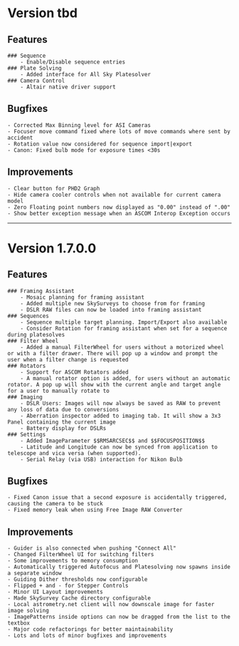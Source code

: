 # Version tbd

## Features

    ### Sequence
        - Enable/Disable sequence entries
    ### Plate Solving
        - Added interface for All Sky Platesolver
    ### Camera Control
        - Altair native driver support


## Bugfixes

    - Corrected Max Binning level for ASI Cameras
    - Focuser move command fixed where lots of move commands where sent by accident
    - Rotation value now considered for sequence import|export
    - Canon: Fixed bulb mode for exposure times <30s

## Improvements

    - Clear button for PHD2 Graph
    - Hide camera cooler controls when not available for current camera model
    - Zero Floating point numbers now displayed as "0.00" instead of ".00"
    - Show better exception message when an ASCOM Interop Exception occurs

___

# Version 1.7.0.0

## Features

    ### Framing Assistant
        - Mosaic planning for framing assistant
        - Added multiple new SkySurveys to choose from for framing
        - DSLR RAW files can now be loaded into framing assistant
    ### Sequences
        - Sequence multiple target planning. Import/Export also available 
        - Consider Rotation for framing assistant when set for a sequence during platesolves
    ### Filter Wheel
        - Added a manual FilterWheel for users without a motorized wheel or with a filter drawer. There will pop up a window and prompt the user when a filter change is requested    
    ### Rotators
        - Support for ASCOM Rotators added
        - A manual rotator option is added, for users without an automatic rotator. A pop up will show with the current angle and target angle for a user to manually rotate to
    ### Imaging
        - DSLR Users: Images will now always be saved as RAW to prevent any loss of data due to conversions
        - Aberration inspector added to imaging tab. It will show a 3x3 Panel containing the current image
        - Battery display for DSLRs
    ### Settings
        - Added ImageParameter $$RMSARCSEC$$ and $$FOCUSPOSITION$$
        - Latitude and Longitude can now be synced from application to telescope and vica versa (when supported).
        - Serial Relay (via USB) interaction for Nikon Bulb

## Bugfixes

    - Fixed Canon issue that a second exposure is accidentally triggered, causing the camera to be stuck
    - Fixed memory leak when using Free Image RAW Converter

## Improvements

    - Guider is also connected when pushing "Connect All"
    - Changed FilterWheel UI for switching filters
    - Some improvements to memory consumption
    - Automatically triggered Autofocus and Platesolving now spawns inside a separate window
    - Guiding Dither thresholds now configurable
    - Flipped + and - for Stepper Controls
    - Minor UI Layout improvements
    - Made SkySurvey Cache directory configurable
    - Local astrometry.net client will now downscale image for faster image solving
    - ImagePatterns inside options can now be dragged from the list to the textbox
    - Major code refactorings for better maintainability
    - Lots and lots of minor bugfixes and improvements